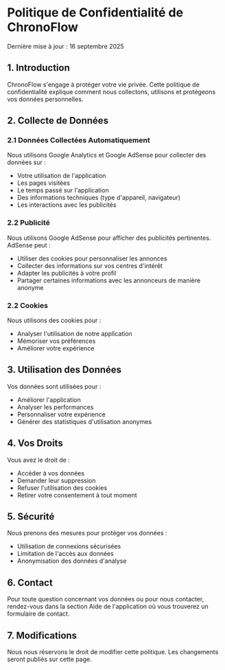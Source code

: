 # Politique de Confidentialité de ChronoFlow

Dernière mise à jour : 16 septembre 2025

## 1. Introduction

ChronoFlow s'engage à protéger votre vie privée. Cette politique de confidentialité explique comment nous collectons, utilisons et protégeons vos données personnelles.

## 2. Collecte de Données

### 2.1 Données Collectées Automatiquement
Nous utilisons Google Analytics et Google AdSense pour collecter des données sur :
- Votre utilisation de l'application
- Les pages visitées
- Le temps passé sur l'application
- Des informations techniques (type d'appareil, navigateur)
- Les interactions avec les publicités

### 2.2 Publicité
Nous utilisons Google AdSense pour afficher des publicités pertinentes. AdSense peut :
- Utiliser des cookies pour personnaliser les annonces
- Collecter des informations sur vos centres d'intérêt
- Adapter les publicités à votre profil
- Partager certaines informations avec les annonceurs de manière anonyme

### 2.2 Cookies
Nous utilisons des cookies pour :
- Analyser l'utilisation de notre application
- Mémoriser vos préférences
- Améliorer votre expérience

## 3. Utilisation des Données

Vos données sont utilisées pour :
- Améliorer l'application
- Analyser les performances
- Personnaliser votre expérience
- Générer des statistiques d'utilisation anonymes

## 4. Vos Droits

Vous avez le droit de :
- Accéder à vos données
- Demander leur suppression
- Refuser l'utilisation des cookies
- Retirer votre consentement à tout moment

## 5. Sécurité

Nous prenons des mesures pour protéger vos données :
- Utilisation de connexions sécurisées
- Limitation de l'accès aux données
- Anonymisation des données d'analyse

## 6. Contact

Pour toute question concernant vos données ou pour nous contacter, rendez-vous dans la section Aide de l'application où vous trouverez un formulaire de contact.

## 7. Modifications

Nous nous réservons le droit de modifier cette politique. Les changements seront publiés sur cette page.